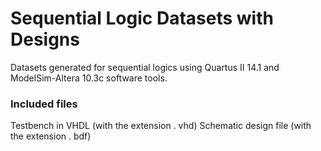 # Sequential Logic Datasets with Designs
 Datasets generated for sequential logics using Quartus II 14.1 and ModelSim-Altera 10.3c software tools.
 
 ### Included files
 Testbench in VHDL (with the extension . vhd) 
 Schematic design file (with the extension . bdf) 
 
